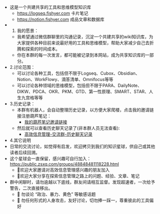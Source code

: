 - 这是一个共建共享的工具和思维模型知识库
	- https://logseq.fishyer.com 卡片笔记
	- https://notion.fishyer.com 成品文章和数据库
- 1. 我的愿景：
	- 我希望通过微信群聊里的沟通记录，沉淀一个共建共享的wiki知识库，为大家提供各种目前来说最好用的工具和思维模型，帮助大家减少自己去折腾和探索的时间成本。
	- 你在本群的每一次发言，都可能被记录到本网站，成为共享知识库的一部分。
- 2.讨论范围：
	- 可以讨论各种工具，包括但不限于Logseq、Cubox、Obsidian、Notion、WorkFlowy、滴答清单、Omnifocus等等
	- 可以讨论各种领域的思维模型，包括但不限于PARA、DailyNote、DIKW、PDCA、OKR、PKM、GTD、第一性原理、SMART、STAR、人生九宫格等等
- 3.历史记录：
	- 本群有机器人，会自动整理历史记录，以方便大家爬楼，点击我的邀请链接注册葫芦笔记：
		- [我的葫芦笔记邀请链接](https://hulunote.com/app?invitation-code=74ccd42a)
	- 然后就可以查看历史聊天记录了(非本群人员无法查看):
		- [高效信息管理-交流群-历史聊天记录](https://www.hulunote.com/app#/WXGroup:%E9%AB%98%E6%95%88%E4%BF%A1%E6%81%AF%E7%AE%A1%E7%90%86-%E4%BA%A4%E6%B5%81%E7%BE%A4/diaries)
- 4.其它说明
- 日常的交流讨论，如觉得有启发，欢迎拷贝到我们的知识星球，供自己或其他读者后续回溯。
- 这个星球会一直保留，感兴趣可自行加入： https://public.zsxq.com/groups/48848481118228.html
	- 👏欢迎大家邀请对高效信息管理感兴趣的朋友加入
	- 👏欢迎大家分享在探索信息管理之路上的问题、经验、文章、笔记
- 群中闲聊时，请勿逾越以下底线，群友间请相互监督。发现超速者，一次给予警告，二次直接移出。
	- 🚫 勿谈论 “政治、暴力、黄色” 等敏感话题
	- 🚫 勿任何形式的人身攻击，友好讨论，切勿捧一踩一，尊重彼此的工具偏好